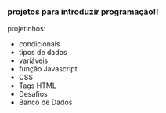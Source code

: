 <h3> projetos para introduzir programação!!</h3>

<p>projetinhos:</p>

<ul>
  <li>condicionais</li>
  <li>tipos de dados</li>
  <li>variáveis</li>
  <li>função Javascript</li>
  <li>CSS</li>
  <li>Tags HTML</li>
  <li>Desafios</li>
  <li>Banco de Dados</li>
  
</ul>